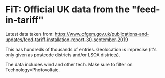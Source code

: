 FiT: Official UK data from the "feed-in-tariff"
========

Latest data taken from: https://www.ofgem.gov.uk/publications-and-updates/feed-tariff-installation-report-30-september-2019

This has hundreds of thousands of entries. Geolocation is imprecise (it's only given as postcode districts and/or LSOA districts).

The data includes wind and other tech. Make sure to filter on Technology=Photovoltaic.

